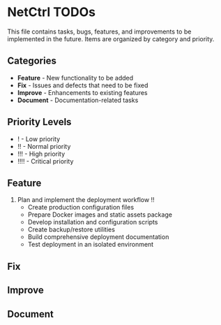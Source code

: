 # NetCtrl TODOs

This file contains tasks, bugs, features, and improvements to be implemented in the future. Items are organized by category and priority.

## Categories
- **Feature** - New functionality to be added
- **Fix** - Issues and defects that need to be fixed
- **Improve** - Enhancements to existing features
- **Document** - Documentation-related tasks

## Priority Levels
- ! - Low priority
- !! - Normal priority
- !!! - High priority
- !!!! - Critical priority

## Feature
<!-- Feature requests will be listed here -->
1. Plan and implement the deployment workflow !!
   - Create production configuration files
   - Prepare Docker images and static assets package
   - Develop installation and configuration scripts
   - Create backup/restore utilities
   - Build comprehensive deployment documentation
   - Test deployment in an isolated environment

## Fix
<!-- Bugs and issues will be listed here -->

## Improve
<!-- Improvement suggestions will be listed here -->

## Document
<!-- Documentation tasks will be listed here -->
